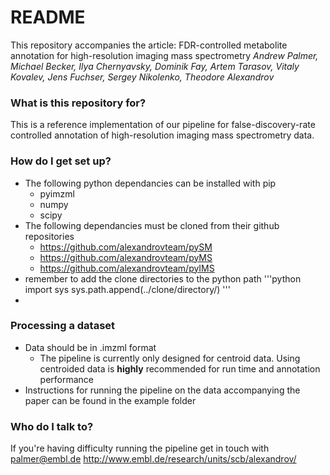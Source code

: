 # README #

This repository accompanies the article: 
FDR-controlled metabolite annotation for high-resolution imaging mass spectrometry
*Andrew Palmer, Michael Becker, Ilya Chernyavsky, Dominik Fay, Artem Tarasov, Vitaly Kovalev, Jens Fuchser, Sergey Nikolenko, Theodore Alexandrov*


### What is this repository for? ###

This is a reference implementation of our pipeline for false-discovery-rate controlled annotation of high-resolution imaging mass spectrometry data. 


### How do I get set up? ###

* The following python dependancies can be installed with pip
    * pyimzml
    * numpy
    * scipy
* The following dependancies must be cloned from their github repositories
    * https://github.com/alexandrovteam/pySM
    * https://github.com/alexandrovteam/pyMS
    * https://github.com/alexandrovteam/pyIMS
* remember to add the clone directories to the python path
    '''python
    import sys
    sys.path.append(../clone/directory/)
    '''
* 

### Processing a dataset ###
* Data should be in .imzml format
    * The pipeline is currently only designed for centroid data. Using centroided data is **highly** recommended for run time and annotation performance
* Instructions for running the pipeline on the data accompanying the paper can be found in the example folder

### Who do I talk to? ###
If you're having difficulty running the pipeline get in touch with palmer@embl.de
http://www.embl.de/research/units/scb/alexandrov/
